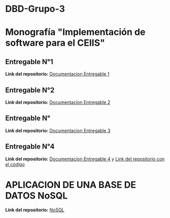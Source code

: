 # DBD-Grupo-3
# Monografía "Implementación de software para el CEIIS"

## Entregable N°1

**Link del repositorio:**  [Documentacion Entregable 1](<Entregable 1.md>)

## Entregable N°2

**Link del repositorio:**  [Documentacion Entregable 2](<Entregable 2.md>)

## Entregable N°

**Link del repositorio:**  [Documentacion Entregable 3](<Entregable 3.md>)

## Entregable N°4

**Link del repositorio:**  [Documentacion Entregable 4](https://github.com/Dafi-18/DBD-Grupo-3/blob/main/Entregable%204.md)
y
[Link del repositorio con el código](https://github.com/Dafi-18/Proyecto_DBD_Grupo3)

# APLICACION DE UNA BASE DE DATOS NoSQL

**Link del repositorio:**  [NoSQL](<Entregable NoSQL.md>)
